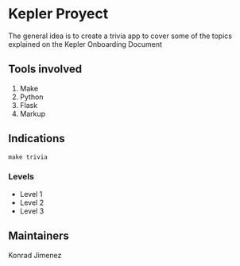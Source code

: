 # Kepler Proyect

The general idea is to create a trivia app to cover some of the topics explained on the Kepler Onboarding Document

## Tools involved

1. Make
2. Python
3. Flask
4. Markup

## Indications
```
make trivia
```


### Levels
* Level 1
* Level 2
* Level 3

## Maintainers
Konrad Jimenez
